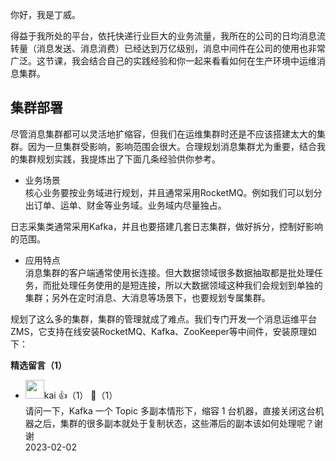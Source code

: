 你好，我是丁威。

得益于我所处的平台，依托快递行业巨大的业务流量，我所在的公司的日均消息流转量（消息发送、消息消费）已经达到万亿级别，消息中间件在公司的使用也非常广泛。这节课，我会结合自己的实践经验和你一起来看看如何在生产环境中运维消息集群。

## 集群部署

尽管消息集群都可以灵活地扩缩容，但我们在运维集群时还是不应该搭建太大的集群。因为一旦集群受影响，影响范围会很大。合理规划消息集群尤为重要，结合我的集群规划实践，我提炼出了下面几条经验供你参考。

- 业务场景  
  核心业务要按业务域进行规划，并且通常采用RocketMQ。例如我们可以划分出订单、运单、财金等业务域。业务域内尽量独占。

日志采集类通常采用Kafka，并且也要搭建几套日志集群，做好拆分，控制好影响的范围。

- 应用特点  
  消息集群的客户端通常使用长连接。但大数据领域很多数据抽取都是批处理任务，而批处理任务使用的是短连接，所以大数据领域这种我们会规划到单独的集群；另外在定时消息、大消息等场景下，也要规划专属集群。

规划了这么多的集群，集群的管理就成了难点。我们专门开发一个消息运维平台ZMS，它支持在线安装RocketMQ、Kafka、ZooKeeper等中间件，安装原理如下：
<div><strong>精选留言（1）</strong></div><ul>
<li><img src="" width="30px"><span>kai</span> 👍（1） 💬（1）<div>请问一下，Kafka 一个 Topic 多副本情形下，缩容 1 台机器，直接关闭这台机器之后，集群的很多副本就处于复制状态，这些滞后的副本该如何处理呢？谢谢</div>2023-02-02</li><br/>
</ul>
